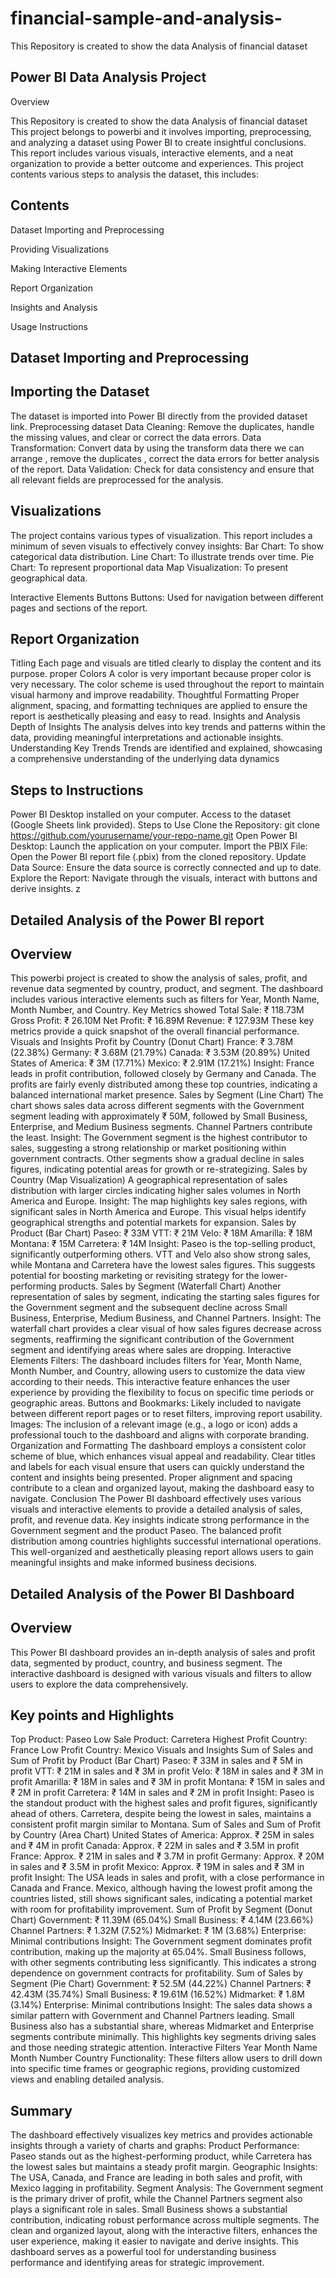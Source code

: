 # financial-sample-and-analysis-
This Repository is created to show the data Analysis of financial dataset

## Power BI Data Analysis Project

Overview

This Repository is created to show the data Analysis of financial dataset
This project belongs to powerbi and it involves importing, preprocessing, and analyzing a dataset using Power BI to create insightful conclusions. This report includes various visuals, interactive elements, and a neat organization to provide a better outcome and experiences.
This project contents various steps to analysis the dataset, this includes:

## Contents 
Dataset Importing and Preprocessing

 Providing Visualizations
 
 Making Interactive Elements
 
Report Organization

Insights and Analysis

Usage Instructions

## Dataset Importing and Preprocessing
## Importing the Dataset
The dataset is imported into Power BI directly from the provided dataset link.
Preprocessing dataset
Data Cleaning: Remove the duplicates, handle the missing values, and clear or correct the data errors.
Data Transformation: Convert data  by using the transform data there we can arrange , remove the duplicates , correct the data errors for better analysis of the report.
Data Validation: Check for data consistency and ensure that all relevant fields are preprocessed for the analysis.
## Visualizations
The project contains various types of visualization.
 This report includes a minimum of seven visuals to effectively convey insights:
Bar Chart: To show categorical data distribution.
Line Chart: To illustrate trends over time.
Pie Chart: To represent proportional data
Map Visualization: To present geographical data.

Interactive Elements
Buttons 
Buttons: Used for navigation between different pages and sections of the report.

## Report Organization
Titling
Each page and visuals are titled clearly to display  the content  and its  purpose.
proper Colors
A color is very important because proper color is very necessary. The color scheme is used throughout the report to maintain visual harmony and improve readability.
Thoughtful Formatting
Proper alignment, spacing, and formatting techniques are applied to ensure the report is aesthetically pleasing and easy to read.
Insights and Analysis
Depth of Insights
The analysis delves into key trends and patterns within the data, providing meaningful interpretations and actionable insights.
Understanding Key Trends
Trends are identified and explained, showcasing a comprehensive understanding of the underlying data dynamics

## Steps to Instructions
Power BI Desktop installed on your computer.
Access to the dataset (Google Sheets link provided).
Steps to Use
Clone the Repository: git clone https://github.com/yourusername/your-repo-name.git
Open Power BI Desktop: Launch the application on your computer.
Import the PBIX File: Open the Power BI report file (.pbix) from the cloned repository.
Update Data Source: Ensure the data source is correctly connected and up to date.
Explore the Report: Navigate through the visuals, interact with buttons and derive insights.
z
## Detailed Analysis of the Power BI report  
## Overview
This powerbi project is created to show the analysis of sales, profit, and revenue data segmented by country, product, and segment. The dashboard includes various interactive elements such as filters for Year, Month Name, Month Number, and Country.
Key Metrics showed
Total Sale: ₹ 118.73M
Gross Profit: ₹ 26.10M
Net Profit: ₹ 16.89M
Revenue: ₹ 127.93M
These key metrics provide a quick snapshot of the overall financial performance.
Visuals and Insights
Profit by Country (Donut Chart)
France: ₹ 3.78M (22.38%)
Germany: ₹ 3.68M (21.79%)
Canada: ₹ 3.53M (20.89%)
United States of America: ₹ 3M (17.71%)
Mexico: ₹ 2.91M (17.21%)
Insight: France leads in profit contribution, followed closely by Germany and Canada. The profits are fairly evenly distributed among these top countries, indicating a balanced international market presence.
Sales by Segment (Line Chart)
The chart shows sales data across different segments with the Government segment leading with approximately ₹ 50M, followed by Small Business, Enterprise, and Medium Business segments. Channel Partners contribute the least.
Insight: The Government segment is the highest contributor to sales, suggesting a strong relationship or market positioning within government contracts. Other segments show a gradual decline in sales figures, indicating potential areas for growth or re-strategizing.
Sales by Country (Map Visualization)
A geographical representation of sales distribution with larger circles indicating higher sales volumes in North America and Europe.
Insight: The map highlights key sales regions, with significant sales in North America and Europe. This visual helps identify geographical strengths and potential markets for expansion.
Sales by Product (Bar Chart)
Paseo: ₹ 33M
VTT: ₹ 21M
Velo: ₹ 18M
Amarilla: ₹ 18M
Montana: ₹ 15M
Carretera: ₹ 14M
Insight: Paseo is the top-selling product, significantly outperforming others. VTT and Velo also show strong sales, while Montana and Carretera have the lowest sales figures. This suggests potential for boosting marketing or revisiting strategy for the lower-performing products.
Sales by Segment (Waterfall Chart)
Another representation of sales by segment, indicating the starting sales figures for the Government segment and the subsequent decline across Small Business, Enterprise, Medium Business, and Channel Partners.
Insight: The waterfall chart provides a clear visual of how sales figures decrease across segments, reaffirming the significant contribution of the Government segment and identifying areas where sales are dropping.
Interactive Elements
Filters: The dashboard includes filters for Year, Month Name, Month Number, and Country, allowing users to customize the data view according to their needs. This interactive feature enhances the user experience by providing the flexibility to focus on specific time periods or geographic areas.
Buttons and Bookmarks: Likely included to navigate between different report pages or to reset filters, improving report usability.
Images: The inclusion of a relevant image (e.g., a logo or icon) adds a professional touch to the dashboard and aligns with corporate branding.
Organization and Formatting
The dashboard employs a consistent color scheme of blue, which enhances visual appeal and readability.
Clear titles and labels for each visual ensure that users can quickly understand the content and insights being presented.
Proper alignment and spacing contribute to a clean and organized layout, making the dashboard easy to navigate.
Conclusion
The Power BI dashboard effectively uses various visuals and interactive elements to provide a detailed analysis of sales, profit, and revenue data. Key insights indicate strong performance in the Government segment and the product Paseo. The balanced profit distribution among countries highlights successful international operations. This well-organized and aesthetically pleasing report allows users to gain meaningful insights and make informed business decisions.

## Detailed Analysis of the Power BI Dashboard
## Overview
This Power BI dashboard provides an in-depth analysis of sales and profit data, segmented by product, country, and business segment. The interactive dashboard is designed with various visuals and filters to allow users to explore the data comprehensively.
## Key points and  Highlights
Top Product: Paseo
Low Sale Product: Carretera
Highest Profit Country: France
Low Profit Country: Mexico
Visuals and Insights
Sum of Sales and Sum of Profit by Product (Bar Chart)
Paseo: ₹ 33M in sales and ₹ 5M in profit
VTT: ₹ 21M in sales and ₹ 3M in profit
Velo: ₹ 18M in sales and ₹ 3M in profit
Amarilla: ₹ 18M in sales and ₹ 3M in profit
Montana: ₹ 15M in sales and ₹ 2M in profit
Carretera: ₹ 14M in sales and ₹ 2M in profit
Insight: Paseo is the standout product with the highest sales and profit figures, significantly ahead of others. Carretera, despite being the lowest in sales, maintains a consistent profit margin similar to Montana.
Sum of Sales and Sum of Profit by Country (Area Chart)
United States of America: Approx. ₹ 25M in sales and ₹ 4M in profit
Canada: Approx. ₹ 22M in sales and ₹ 3.5M in profit
France: Approx. ₹ 21M in sales and ₹ 3.7M in profit
Germany: Approx. ₹ 20M in sales and ₹ 3.5M in profit
Mexico: Approx. ₹ 19M in sales and ₹ 3M in profit
Insight: The USA leads in sales and profit, with a close performance in Canada and France. Mexico, although having the lowest profit among the countries listed, still shows significant sales, indicating a potential market with room for profitability improvement.
Sum of Profit by Segment (Donut Chart)
Government: ₹ 11.39M (65.04%)
Small Business: ₹ 4.14M (23.66%)
Channel Partners: ₹ 1.32M (7.52%)
Midmarket: ₹ 1M (3.68%)
Enterprise: Minimal contributions
Insight: The Government segment dominates profit contribution, making up the majority at 65.04%. Small Business follows, with other segments contributing less significantly. This indicates a strong dependence on government contracts for profitability.
Sum of Sales by Segment (Pie Chart)
Government: ₹ 52.5M (44.22%)
Channel Partners: ₹ 42.43M (35.74%)
Small Business: ₹ 19.61M (16.52%)
Midmarket: ₹ 1.8M (3.14%)
Enterprise: Minimal contributions
Insight: The sales data shows a similar pattern with Government and Channel Partners leading. Small Business also has a substantial share, whereas Midmarket and Enterprise segments contribute minimally. This highlights key segments driving sales and those needing strategic attention.
Interactive Filters
Year
Month Name
Month Number
Country
Functionality: These filters allow users to drill down into specific time frames or geographic regions, providing customized views and enabling detailed analysis.
## Summary
The dashboard effectively visualizes key metrics and provides actionable insights through a variety of charts and graphs:
Product Performance: Paseo stands out as the highest-performing product, while Carretera has the lowest sales but maintains a steady profit margin.
Geographic Insights: The USA, Canada, and France are leading in both sales and profit, with Mexico lagging in profitability.
Segment Analysis: The Government segment is the primary driver of profit, while the Channel Partners segment also plays a significant role in sales. Small Business shows a substantial contribution, indicating robust performance across multiple segments.
The clean and organized layout, along with the interactive filters, enhances the user experience, making it easier to navigate and derive insights. This dashboard serves as a powerful tool for understanding business performance and identifying areas for strategic improvement.

